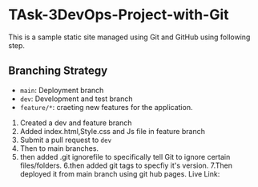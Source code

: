 # TAsk-3DevOps-Project-with-Git

This is a sample static site managed using Git and GitHub using following step.

## Branching Strategy
- `main`: Deployment branch
- `dev`: Development and test branch
- `feature/*`: craeting new features for the application.

1. Created a dev and feature branch
2. Added index.html,Style.css and Js file in feature branch
3. Submit a pull request to `dev`
4. Then to main branches.
5. then added .git ignorefile to specifically tell Git to ignore certain files/folders.
6.then added git tags to specfiy it's version.
7.Then deployed it from main branch using git hub pages.
Live Link: 